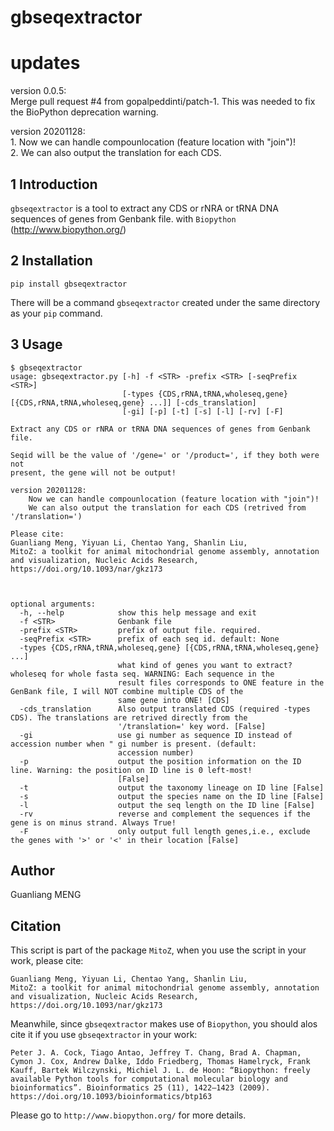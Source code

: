 # gbseqextractor

# updates

version 0.0.5:      
Merge pull request #4 from gopalpeddinti/patch-1. This was needed to fix the BioPython deprecation warning.

version 20201128:    
        1. Now we can handle compounlocation (feature location with "join")!   
        2. We can also output the translation for each CDS.   


## 1 Introduction

`gbseqextractor` is a tool to extract any CDS or rNRA or tRNA DNA sequences of genes from Genbank file. with `Biopython` (http://www.biopython.org/)

## 2 Installation

    pip install gbseqextractor

There will be a command `gbseqextractor` created under the same directory as your `pip` command.

## 3 Usage

    $ gbseqextractor
    usage: gbseqextractor.py [-h] -f <STR> -prefix <STR> [-seqPrefix <STR>]
                             [-types {CDS,rRNA,tRNA,wholeseq,gene} [{CDS,rRNA,tRNA,wholeseq,gene} ...]] [-cds_translation]
                             [-gi] [-p] [-t] [-s] [-l] [-rv] [-F]

    Extract any CDS or rNRA or tRNA DNA sequences of genes from Genbank file.

    Seqid will be the value of '/gene=' or '/product=', if they both were not
    present, the gene will not be output!

    version 20201128:
        Now we can handle compounlocation (feature location with "join")!
        We can also output the translation for each CDS (retrived from '/translation=')

    Please cite:
    Guanliang Meng, Yiyuan Li, Chentao Yang, Shanlin Liu,
    MitoZ: a toolkit for animal mitochondrial genome assembly, annotation
    and visualization, Nucleic Acids Research, https://doi.org/10.1093/nar/gkz173



    optional arguments:
      -h, --help            show this help message and exit
      -f <STR>              Genbank file
      -prefix <STR>         prefix of output file. required.
      -seqPrefix <STR>      prefix of each seq id. default: None
      -types {CDS,rRNA,tRNA,wholeseq,gene} [{CDS,rRNA,tRNA,wholeseq,gene} ...]
                            what kind of genes you want to extract? wholeseq for whole fasta seq. WARNING: Each sequence in the
                            result files corresponds to ONE feature in the GenBank file, I will NOT combine multiple CDS of the
                            same gene into ONE! [CDS]
      -cds_translation      Also output translated CDS (required -types CDS). The translations are retrived directly from the
                            '/translation=' key word. [False]
      -gi                   use gi number as sequence ID instead of accession number when " gi number is present. (default:
                            accession number)
      -p                    output the position information on the ID line. Warning: the position on ID line is 0 left-most!
                            [False]
      -t                    output the taxonomy lineage on ID line [False]
      -s                    output the species name on the ID line [False]
      -l                    output the seq length on the ID line [False]
      -rv                   reverse and complement the sequences if the gene is on minus strand. Always True!
      -F                    only output full length genes,i.e., exclude the genes with '>' or '<' in their location [False]

## Author
Guanliang MENG

## Citation
This script is part of the package `MitoZ`, when you use the script in your work, please cite:

    Guanliang Meng, Yiyuan Li, Chentao Yang, Shanlin Liu,
    MitoZ: a toolkit for animal mitochondrial genome assembly, annotation and visualization, Nucleic Acids Research, https://doi.org/10.1093/nar/gkz173


Meanwhile, since `gbseqextractor` makes use of `Biopython`, you should alos cite it if you use `gbseqextractor` in your work:

    Peter J. A. Cock, Tiago Antao, Jeffrey T. Chang, Brad A. Chapman, Cymon J. Cox, Andrew Dalke, Iddo Friedberg, Thomas Hamelryck, Frank Kauff, Bartek Wilczynski, Michiel J. L. de Hoon: “Biopython: freely available Python tools for computational molecular biology and bioinformatics”. Bioinformatics 25 (11), 1422–1423 (2009). https://doi.org/10.1093/bioinformatics/btp163

Please go to `http://www.biopython.org/` for more details.






